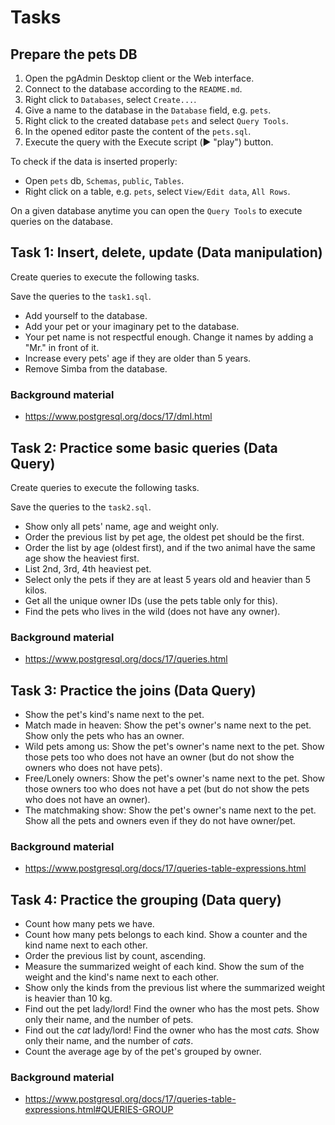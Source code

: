 # Tasks

## Prepare the pets DB

1. Open the pgAdmin Desktop client or the Web interface.
2. Connect to the database according to the `README.md`.
3. Right click to `Databases`, select `Create...`.
4. Give a name to the database in the `Database` field, e.g. `pets`.
5. Right click to the created database `pets` and select `Query Tools`.
6. In the opened editor paste the content of the `pets.sql`.
7. Execute the query with the Execute script (▶️ "play") button.

To check if the data is inserted properly:

- Open `pets` db, `Schemas`, `public`, `Tables`.
- Right click on a table, e.g. `pets`, select `View/Edit data`, `All Rows`.

On a given database anytime you can open the `Query Tools` to execute queries
on the database.

## Task 1: Insert, delete, update (Data manipulation)

Create queries to execute the following tasks.

Save the queries to the `task1.sql`.

- Add yourself to the database.
- Add your pet or your imaginary pet to the database.
- Your pet name is not respectful enough. Change it names by adding a "Mr." in front of it.
- Increase every pets' age if they are older than 5 years.
- Remove Simba from the database.

### Background material

- https://www.postgresql.org/docs/17/dml.html

## Task 2: Practice some basic queries (Data Query)

Create queries to execute the following tasks.

Save the queries to the `task2.sql`.

- Show only all pets' name, age and weight only.
- Order the previous list by pet age, the oldest pet should be the first.
- Order the list by age (oldest first), and if the two animal have the same age show the heaviest first.
- List 2nd, 3rd, 4th heaviest pet.
- Select only the pets if they are at least 5 years old and heavier than 5 kilos.
- Get all the unique owner IDs (use the pets table only for this).
- Find the pets who lives in the wild (does not have any owner). 


### Background material

- https://www.postgresql.org/docs/17/queries.html


## Task 3: Practice the joins (Data Query)

- Show the pet's kind's name next to the pet.
- Match made in heaven: Show the pet's owner's name next to the pet. Show only the pets who has an owner.
- Wild pets among us: Show the pet's owner's name next to the pet. Show those pets too who does not have an owner (but do not show the owners who does not have pets).
- Free/Lonely owners: Show the pet's owner's name next to the pet. Show those owners too who does not have a pet (but do not show the pets who does not have an owner).
- The matchmaking show: Show the pet's owner's name next to the pet. Show all the pets and owners even if they do not have owner/pet.

### Background material

- https://www.postgresql.org/docs/17/queries-table-expressions.html

## Task 4: Practice the grouping (Data query)

- Count how many pets we have.
- Count how many pets belongs to each kind. Show a counter and the kind name next to each other.
- Order the previous list by count, ascending.
- Measure the summarized weight of each kind. Show the sum of the weight and the kind's name next to each other.
- Show only the kinds from the previous list where the summarized weight is heavier than 10 kg.
- Find out the pet lady/lord! Find the owner who has the most pets. Show only their name, and the number of pets.
- Find out the *cat* lady/lord! Find the owner who has the most *cats.* Show only their name, and the number of *cats*.
- Count the average age by of the pet's grouped by owner.

### Background material

- https://www.postgresql.org/docs/17/queries-table-expressions.html#QUERIES-GROUP

